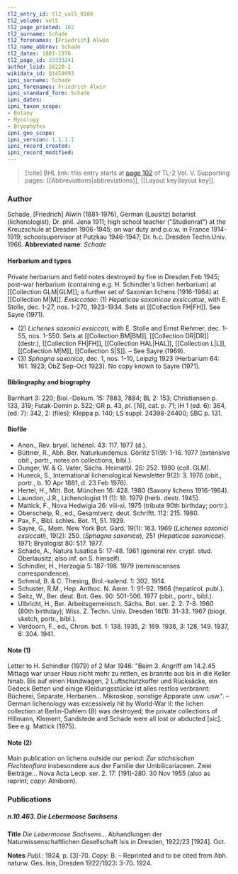 ```yaml
---
tl2_entry_id: tl2_vol5_0108
tl2_volume: vol5
tl2_page_printed: 102
tl2_surname: Schade
tl2_forenames: [Friedrich] Alwin
tl2_name_abbrev: Schade
tl2_dates: 1881-1976
tl2_page_id: 33333241
author_lsid: 26220-1
wikidata_id: Q1458093
ipni_surname: Schade
ipni_forenames: Friedrich Alwin
ipni_standard_form: Schade
ipni_dates: 
ipni_taxon_scope: 
- Botany
- Mycology
- Bryophytes
ipni_geo_scope: 
ipni_version: 1.1.1.1
ipni_record_created: 
ipni_record_modified:
---
```



> [!cite] BHL link: this entry starts at [page 102](https://www.biodiversitylibrary.org/page/33333241) of TL-2 Vol. V.
> Supporting pages: [[Abbreviations|abbreviations]], [[Layout key|layout key]].

### Author

Schade, \[Friedrich\] Alwin (1881-1976), German (Lausitz) botanist (lichenologist); Dr. phil. Jena 1911; high school teacher ("Studienrat") at the Kreuzschule at Dresden 1906-1945; on war duty and p.o.w. in France 1914-1919; schoolsupervisor at Putzkau 1946-1947; Dr. h.c. Dresden Techn.Univ. 1966. 
**Abbreviated name**: *Schade*

#### Herbarium and types

Private herbarium and field notes destroyed by fire in Dresden Feb 1945; post-war herbarium (containing e.g. H. Schindler's lichen herbarium) at [[Collection GLM|GLM]]; a further set of Saxonian lichens (1916-1964) at [[Collection M|M]].
*Exsiccatae*: (1) *Hepaticae saxonicae exsiccatae*, with E. Stolle, dec. 1-27, nos. 1-270, 1923-1934. Sets at [[Collection FH|FH]]. See Sayre (1971).
- (2) *Lichenes saxonici exsiccati*, with E. Stolle and Ernst Riehmer, dec. 1-55, nos. 1-550. Sets at [[Collection BM|BM]], [[Collection DR|DR]] (destr.), [[Collection FH|FH]], [[Collection HAL|HAL]], [[Collection L|L]], [[Collection M|M]], [[Collection S|S]]. – See Sayre (1969).
- (3) *Sphagna saxonica*, dec. 1, nos. 1-10, Leipzig 1923 (Herbarium 64: 161. 1923; ÖbZ Sep-Oct 1923). No copy known to Sayre (1971).

#### Bibliography and biography

Barnhart 3: 220; Biol.-Dokum. 15: 7883, 7884; BL 2: 153; Christiansen p. 133, 319; Futak-Domin p. 522; GR p. 43, *pl*. \[*16*\], cat. p. 71; IH 1 (ed. 6): 364, (ed. 7): 342, 2: (files); Kleppa p. 140; LS suppl. 24398-24400; SBC p. 131.

#### Biofile

- Anon., Rev. bryol. lichénol. 43: 117. 1977 (d.).
- Büttner, R., Abh. Ber. Naturkundemus. Görlitz 51(9): 1-16. 1977 (extensive obit., portr., notes on collections, bibl.).
- Dunger, W. & G. Vater, Sächs. Heimatbl. 26: 252. 1980 (coll. GLM).
- Huneck, S., International lichenological Newsletter 9(2): 3. 1976 (obit., portr., b. 10 Apr 1881, d. 23 Feb 1976).
- Hertel, H., Mitt. Bot. München 16: 428. 1980 (Saxony lichens 1916-1964).
- Laundon, J.R., Lichenologist 11 (1): 16. 1979 (herb. destr. 1945).
- Mattick, F., Nova Hedwigia 26: viii-xi. 1975 (tribute 90th birthday; portr.).
- Oberschelp, R., ed., Gesamtverz. deut. Schriftt. 112: 215. 1980.
- Pax, F., Bibl. schles. Bot. 11, 51. 1929.
- Sayre, G., Mem. New York Bot. Gard. 19(1): 163. 1969 (*Lichenes saxonici exsiccati*), 19(2): 250. (*Sphagna saxonica*), 251 (*Hepaticae saxonicae*). 1971; Bryologist 80: 517. 1977.
- Schade, A., Natura lusatica 5: 17-48. 1961 (general rev. crypt. stud. Oberlausitz; also inf. on S. himself).
- Schindler, H., Herzogia 5: 187-198. 1979 (reminiscenses correspondence).
- Schmid, B. & C. Thesing, Biol.-kalend. 1: 302. 1914.
- Schuster, R.M., Hep. Anthoc. N. Amer. 1: 91-92. 1966 (hepaticol. publ.).
- Seitz, W., Ber. deut. Bot. Ges. 90: 501-506. 1977 (obit., portr., bibl.).
- Ulbricht, H., Ber. Arbeitsgemeinsch. Sächs. Bot. ser. 2. 2: 7-8. 1960 (80th birthday); Wiss. Z. Techn. Univ. Dresden 16(1): 31-33. 1967 (biogr. sketch, portr., bibl.).
- Verdoorn, F., ed., Chron. bot. 1: 138. 1935, 2: 169. 1936, 3: 128, 149. 1937, 6: 304. 1941.

#### Note (1)

Letter to H. Schindler (1979) of 2 Mar 1946: "Beim 3. Angriff am 14.2.45 Mittags war unser Haus nicht mehr zu retten, es brannte aus bis in die Keller hinab. Bis auf einen Handwagen, 2 Luftschutzkoffer und Rücksäcke, ein Gedeck Betten und einige Kleidungsstücke ist alles restlos verbrannt: Bücherei, Separate, Herbarien... Mikroskop, sonstige Apparate usw. usw.". – German lichenology was excessively hit by World-War II: the lichen collection at Berlin-Dahlem (B) was destroyed; the private collections of Hillmann, Klement, Sandstede and Schade were all lost or abducted \[sic\]. See e.g. Mattick (1975).

#### Note (2)

Main publication on lichens outside our period: *Zur sächsischen Flechtenflora* insbesondere aus der Familie der Umbilicariaceen. Zwei Beiträge... Nova Acta Leop. ser. 2. 17: \[191\]-280. 30 Nov 1955 (also as reprint; *copy*: Almborn).

### Publications

##### n.10.463. Die Lebermoose Sachsens

**Title**
*Die Lebermoose Sachsens*... Abhandlungen der Naturwissenschaftlichen Gesellschaft Isis in Dresden, 1922/23 \[1924\]. Oct.

**Notes**
*Publ*.: 1924, p. \[3\]-70. *Copy*: B. – Reprinted and to be cited from Abh. naturw. Ges. Isis, Dresden 1922/1923: 3-70. 1924.


